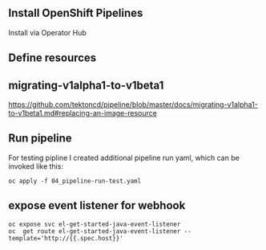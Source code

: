 ## Install OpenShift Pipelines
Install via Operator Hub

## Define resources

## migrating-v1alpha1-to-v1beta1
https://github.com/tektoncd/pipeline/blob/master/docs/migrating-v1alpha1-to-v1beta1.md#replacing-an-image-resource

## Run pipeline
For testing pipline I created additional pipeline run yaml, which can be invoked like this:
```
oc apply -f 04_pipeline-run-test.yaml
```



## expose event listener for webhook
```
oc expose svc el-get-started-java-event-listener
oc  get route el-get-started-java-event-listener --template='http://{{.spec.host}}'
```

